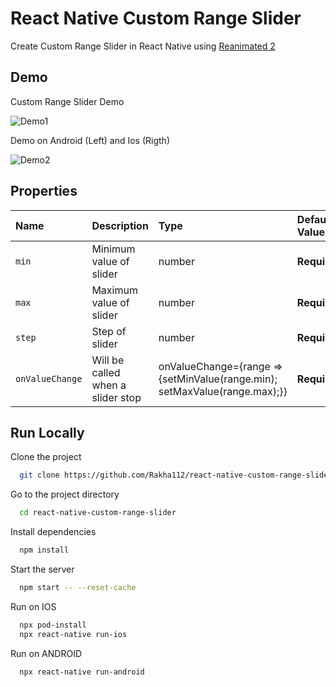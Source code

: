 # React Native Custom Range Slider

Create Custom Range Slider in React Native using [Reanimated 2](https://docs.swmansion.com/react-native-reanimated/)

## Demo

Custom Range Slider Demo

![Demo1](https://github.com/Rakha112/react-native-animation/tree/main/src/05-React-Native-Custom-Range-Slider/Demo1.gif)

Demo on Android (Left) and Ios (Rigth)

![Demo2](https://github.com/Rakha112/react-native-animation/tree/main/src/05-React-Native-Custom-Range-Slider/Demo2.gif)

## Properties

| Name            | Description                       | Type                                                                       | Default Value |
| :-------------- | :-------------------------------- | :------------------------------------------------------------------------- | :------------ |
| `min`           | Minimum value of slider           | number                                                                     | **Required**  |
| `max`           | Maximum value of slider           | number                                                                     | **Required**  |
| `step`          | Step of slider                    | number                                                                     | **Required**  |
| `onValueChange` | Will be called when a slider stop | onValueChange={range => {setMinValue(range.min); setMaxValue(range.max);}} | **Required**  |

## Run Locally

Clone the project

```bash
  git clone https://github.com/Rakha112/react-native-custom-range-slider.git
```

Go to the project directory

```bash
  cd react-native-custom-range-slider
```

Install dependencies

```bash
  npm install
```

Start the server

```bash
  npm start -- --reset-cache
```

Run on IOS

```bash
  npx pod-install
  npx react-native run-ios
```

Run on ANDROID

```bash
  npx react-native run-android
```
